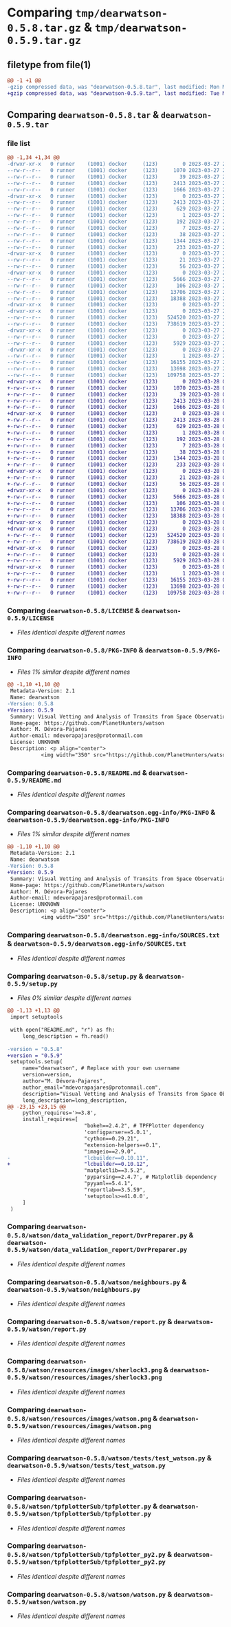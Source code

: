 # Comparing `tmp/dearwatson-0.5.8.tar.gz` & `tmp/dearwatson-0.5.9.tar.gz`

## filetype from file(1)

```diff
@@ -1 +1 @@
-gzip compressed data, was "dearwatson-0.5.8.tar", last modified: Mon Mar 27 20:48:09 2023, max compression
+gzip compressed data, was "dearwatson-0.5.9.tar", last modified: Tue Mar 28 09:34:36 2023, max compression
```

## Comparing `dearwatson-0.5.8.tar` & `dearwatson-0.5.9.tar`

### file list

```diff
@@ -1,34 +1,34 @@
-drwxr-xr-x   0 runner    (1001) docker     (123)        0 2023-03-27 20:48:09.991239 dearwatson-0.5.8/
--rw-r--r--   0 runner    (1001) docker     (123)     1070 2023-03-27 20:47:53.000000 dearwatson-0.5.8/LICENSE
--rw-r--r--   0 runner    (1001) docker     (123)       39 2023-03-27 20:47:53.000000 dearwatson-0.5.8/MANIFEST.in
--rw-r--r--   0 runner    (1001) docker     (123)     2413 2023-03-27 20:48:09.991239 dearwatson-0.5.8/PKG-INFO
--rw-r--r--   0 runner    (1001) docker     (123)     1666 2023-03-27 20:47:53.000000 dearwatson-0.5.8/README.md
-drwxr-xr-x   0 runner    (1001) docker     (123)        0 2023-03-27 20:48:09.987239 dearwatson-0.5.8/dearwatson.egg-info/
--rw-r--r--   0 runner    (1001) docker     (123)     2413 2023-03-27 20:48:09.000000 dearwatson-0.5.8/dearwatson.egg-info/PKG-INFO
--rw-r--r--   0 runner    (1001) docker     (123)      629 2023-03-27 20:48:09.000000 dearwatson-0.5.8/dearwatson.egg-info/SOURCES.txt
--rw-r--r--   0 runner    (1001) docker     (123)        1 2023-03-27 20:48:09.000000 dearwatson-0.5.8/dearwatson.egg-info/dependency_links.txt
--rw-r--r--   0 runner    (1001) docker     (123)      192 2023-03-27 20:48:09.000000 dearwatson-0.5.8/dearwatson.egg-info/requires.txt
--rw-r--r--   0 runner    (1001) docker     (123)        7 2023-03-27 20:48:09.000000 dearwatson-0.5.8/dearwatson.egg-info/top_level.txt
--rw-r--r--   0 runner    (1001) docker     (123)       38 2023-03-27 20:48:09.991239 dearwatson-0.5.8/setup.cfg
--rw-r--r--   0 runner    (1001) docker     (123)     1344 2023-03-27 20:47:54.000000 dearwatson-0.5.8/setup.py
--rw-r--r--   0 runner    (1001) docker     (123)      233 2023-03-27 20:47:54.000000 dearwatson-0.5.8/tox.ini
-drwxr-xr-x   0 runner    (1001) docker     (123)        0 2023-03-27 20:48:09.987239 dearwatson-0.5.8/watson/
--rw-r--r--   0 runner    (1001) docker     (123)       21 2023-03-27 20:47:54.000000 dearwatson-0.5.8/watson/__init__.py
--rw-r--r--   0 runner    (1001) docker     (123)       56 2023-03-27 20:47:54.000000 dearwatson-0.5.8/watson/constants.py
-drwxr-xr-x   0 runner    (1001) docker     (123)        0 2023-03-27 20:48:09.987239 dearwatson-0.5.8/watson/data_validation_report/
--rw-r--r--   0 runner    (1001) docker     (123)     5666 2023-03-27 20:47:54.000000 dearwatson-0.5.8/watson/data_validation_report/DvrPreparer.py
--rw-r--r--   0 runner    (1001) docker     (123)      106 2023-03-27 20:47:54.000000 dearwatson-0.5.8/watson/data_validation_report/__init__.py
--rw-r--r--   0 runner    (1001) docker     (123)    13706 2023-03-27 20:47:54.000000 dearwatson-0.5.8/watson/neighbours.py
--rw-r--r--   0 runner    (1001) docker     (123)    18388 2023-03-27 20:47:54.000000 dearwatson-0.5.8/watson/report.py
-drwxr-xr-x   0 runner    (1001) docker     (123)        0 2023-03-27 20:48:09.983239 dearwatson-0.5.8/watson/resources/
-drwxr-xr-x   0 runner    (1001) docker     (123)        0 2023-03-27 20:48:09.987239 dearwatson-0.5.8/watson/resources/images/
--rw-r--r--   0 runner    (1001) docker     (123)   524520 2023-03-27 20:47:54.000000 dearwatson-0.5.8/watson/resources/images/sherlock3.png
--rw-r--r--   0 runner    (1001) docker     (123)   738619 2023-03-27 20:47:54.000000 dearwatson-0.5.8/watson/resources/images/watson.png
-drwxr-xr-x   0 runner    (1001) docker     (123)        0 2023-03-27 20:48:09.987239 dearwatson-0.5.8/watson/tests/
--rw-r--r--   0 runner    (1001) docker     (123)        0 2023-03-27 20:47:54.000000 dearwatson-0.5.8/watson/tests/__init__.py
--rw-r--r--   0 runner    (1001) docker     (123)     5929 2023-03-27 20:47:54.000000 dearwatson-0.5.8/watson/tests/test_watson.py
-drwxr-xr-x   0 runner    (1001) docker     (123)        0 2023-03-27 20:48:09.991239 dearwatson-0.5.8/watson/tpfplotterSub/
--rw-r--r--   0 runner    (1001) docker     (123)        1 2023-03-27 20:47:56.000000 dearwatson-0.5.8/watson/tpfplotterSub/__init__.py
--rw-r--r--   0 runner    (1001) docker     (123)    16155 2023-03-27 20:47:56.000000 dearwatson-0.5.8/watson/tpfplotterSub/tpfplotter.py
--rw-r--r--   0 runner    (1001) docker     (123)    13698 2023-03-27 20:47:56.000000 dearwatson-0.5.8/watson/tpfplotterSub/tpfplotter_py2.py
--rw-r--r--   0 runner    (1001) docker     (123)   109758 2023-03-27 20:47:55.000000 dearwatson-0.5.8/watson/watson.py
+drwxr-xr-x   0 runner    (1001) docker     (123)        0 2023-03-28 09:34:36.356158 dearwatson-0.5.9/
+-rw-r--r--   0 runner    (1001) docker     (123)     1070 2023-03-28 09:34:17.000000 dearwatson-0.5.9/LICENSE
+-rw-r--r--   0 runner    (1001) docker     (123)       39 2023-03-28 09:34:17.000000 dearwatson-0.5.9/MANIFEST.in
+-rw-r--r--   0 runner    (1001) docker     (123)     2413 2023-03-28 09:34:36.356158 dearwatson-0.5.9/PKG-INFO
+-rw-r--r--   0 runner    (1001) docker     (123)     1666 2023-03-28 09:34:17.000000 dearwatson-0.5.9/README.md
+drwxr-xr-x   0 runner    (1001) docker     (123)        0 2023-03-28 09:34:36.352158 dearwatson-0.5.9/dearwatson.egg-info/
+-rw-r--r--   0 runner    (1001) docker     (123)     2413 2023-03-28 09:34:36.000000 dearwatson-0.5.9/dearwatson.egg-info/PKG-INFO
+-rw-r--r--   0 runner    (1001) docker     (123)      629 2023-03-28 09:34:36.000000 dearwatson-0.5.9/dearwatson.egg-info/SOURCES.txt
+-rw-r--r--   0 runner    (1001) docker     (123)        1 2023-03-28 09:34:36.000000 dearwatson-0.5.9/dearwatson.egg-info/dependency_links.txt
+-rw-r--r--   0 runner    (1001) docker     (123)      192 2023-03-28 09:34:36.000000 dearwatson-0.5.9/dearwatson.egg-info/requires.txt
+-rw-r--r--   0 runner    (1001) docker     (123)        7 2023-03-28 09:34:36.000000 dearwatson-0.5.9/dearwatson.egg-info/top_level.txt
+-rw-r--r--   0 runner    (1001) docker     (123)       38 2023-03-28 09:34:36.356158 dearwatson-0.5.9/setup.cfg
+-rw-r--r--   0 runner    (1001) docker     (123)     1344 2023-03-28 09:34:19.000000 dearwatson-0.5.9/setup.py
+-rw-r--r--   0 runner    (1001) docker     (123)      233 2023-03-28 09:34:19.000000 dearwatson-0.5.9/tox.ini
+drwxr-xr-x   0 runner    (1001) docker     (123)        0 2023-03-28 09:34:36.352158 dearwatson-0.5.9/watson/
+-rw-r--r--   0 runner    (1001) docker     (123)       21 2023-03-28 09:34:19.000000 dearwatson-0.5.9/watson/__init__.py
+-rw-r--r--   0 runner    (1001) docker     (123)       56 2023-03-28 09:34:19.000000 dearwatson-0.5.9/watson/constants.py
+drwxr-xr-x   0 runner    (1001) docker     (123)        0 2023-03-28 09:34:36.352158 dearwatson-0.5.9/watson/data_validation_report/
+-rw-r--r--   0 runner    (1001) docker     (123)     5666 2023-03-28 09:34:19.000000 dearwatson-0.5.9/watson/data_validation_report/DvrPreparer.py
+-rw-r--r--   0 runner    (1001) docker     (123)      106 2023-03-28 09:34:19.000000 dearwatson-0.5.9/watson/data_validation_report/__init__.py
+-rw-r--r--   0 runner    (1001) docker     (123)    13706 2023-03-28 09:34:19.000000 dearwatson-0.5.9/watson/neighbours.py
+-rw-r--r--   0 runner    (1001) docker     (123)    18388 2023-03-28 09:34:19.000000 dearwatson-0.5.9/watson/report.py
+drwxr-xr-x   0 runner    (1001) docker     (123)        0 2023-03-28 09:34:36.348158 dearwatson-0.5.9/watson/resources/
+drwxr-xr-x   0 runner    (1001) docker     (123)        0 2023-03-28 09:34:36.352158 dearwatson-0.5.9/watson/resources/images/
+-rw-r--r--   0 runner    (1001) docker     (123)   524520 2023-03-28 09:34:19.000000 dearwatson-0.5.9/watson/resources/images/sherlock3.png
+-rw-r--r--   0 runner    (1001) docker     (123)   738619 2023-03-28 09:34:19.000000 dearwatson-0.5.9/watson/resources/images/watson.png
+drwxr-xr-x   0 runner    (1001) docker     (123)        0 2023-03-28 09:34:36.352158 dearwatson-0.5.9/watson/tests/
+-rw-r--r--   0 runner    (1001) docker     (123)        0 2023-03-28 09:34:20.000000 dearwatson-0.5.9/watson/tests/__init__.py
+-rw-r--r--   0 runner    (1001) docker     (123)     5929 2023-03-28 09:34:20.000000 dearwatson-0.5.9/watson/tests/test_watson.py
+drwxr-xr-x   0 runner    (1001) docker     (123)        0 2023-03-28 09:34:36.356158 dearwatson-0.5.9/watson/tpfplotterSub/
+-rw-r--r--   0 runner    (1001) docker     (123)        1 2023-03-28 09:34:21.000000 dearwatson-0.5.9/watson/tpfplotterSub/__init__.py
+-rw-r--r--   0 runner    (1001) docker     (123)    16155 2023-03-28 09:34:21.000000 dearwatson-0.5.9/watson/tpfplotterSub/tpfplotter.py
+-rw-r--r--   0 runner    (1001) docker     (123)    13698 2023-03-28 09:34:21.000000 dearwatson-0.5.9/watson/tpfplotterSub/tpfplotter_py2.py
+-rw-r--r--   0 runner    (1001) docker     (123)   109758 2023-03-28 09:34:20.000000 dearwatson-0.5.9/watson/watson.py
```

### Comparing `dearwatson-0.5.8/LICENSE` & `dearwatson-0.5.9/LICENSE`

 * *Files identical despite different names*

### Comparing `dearwatson-0.5.8/PKG-INFO` & `dearwatson-0.5.9/PKG-INFO`

 * *Files 1% similar despite different names*

```diff
@@ -1,10 +1,10 @@
 Metadata-Version: 2.1
 Name: dearwatson
-Version: 0.5.8
+Version: 0.5.9
 Summary: Visual Vetting and Analysis of Transits from Space ObservatioNs
 Home-page: https://github.com/PlanetHunters/watson
 Author: M. Dévora-Pajares
 Author-email: mdevorapajares@protonmail.com
 License: UNKNOWN
 Description: <p align="center">
           <img width="350" src="https://github.com/PlanetHunters/watson/blob/main/images/watson.png?raw=true">
```

### Comparing `dearwatson-0.5.8/README.md` & `dearwatson-0.5.9/README.md`

 * *Files identical despite different names*

### Comparing `dearwatson-0.5.8/dearwatson.egg-info/PKG-INFO` & `dearwatson-0.5.9/dearwatson.egg-info/PKG-INFO`

 * *Files 1% similar despite different names*

```diff
@@ -1,10 +1,10 @@
 Metadata-Version: 2.1
 Name: dearwatson
-Version: 0.5.8
+Version: 0.5.9
 Summary: Visual Vetting and Analysis of Transits from Space ObservatioNs
 Home-page: https://github.com/PlanetHunters/watson
 Author: M. Dévora-Pajares
 Author-email: mdevorapajares@protonmail.com
 License: UNKNOWN
 Description: <p align="center">
           <img width="350" src="https://github.com/PlanetHunters/watson/blob/main/images/watson.png?raw=true">
```

### Comparing `dearwatson-0.5.8/dearwatson.egg-info/SOURCES.txt` & `dearwatson-0.5.9/dearwatson.egg-info/SOURCES.txt`

 * *Files identical despite different names*

### Comparing `dearwatson-0.5.8/setup.py` & `dearwatson-0.5.9/setup.py`

 * *Files 0% similar despite different names*

```diff
@@ -1,13 +1,13 @@
 import setuptools
 
 with open("README.md", "r") as fh:
     long_description = fh.read()
 
-version = "0.5.8"
+version = "0.5.9"
 setuptools.setup(
     name="dearwatson", # Replace with your own username
     version=version,
     author="M. Dévora-Pajares",
     author_email="mdevorapajares@protonmail.com",
     description="Visual Vetting and Analysis of Transits from Space ObservatioNs",
     long_description=long_description,
@@ -23,15 +23,15 @@
     python_requires='>=3.8',
     install_requires=[
                         "bokeh==2.4.2", # TPFPlotter dependency
                         'configparser==5.0.1',
                         "cython==0.29.21",
                         "extension-helpers==0.1",
                         "imageio==2.9.0",
-                        "lcbuilder==0.10.11",
+                        "lcbuilder==0.10.12",
                         "matplotlib==3.5.2",
                         'pyparsing==2.4.7', # Matplotlib dependency
                         "pyyaml==5.4.1",
                         "reportlab==3.5.59",
                         'setuptools>=41.0.0',
     ]
 )
```

### Comparing `dearwatson-0.5.8/watson/data_validation_report/DvrPreparer.py` & `dearwatson-0.5.9/watson/data_validation_report/DvrPreparer.py`

 * *Files identical despite different names*

### Comparing `dearwatson-0.5.8/watson/neighbours.py` & `dearwatson-0.5.9/watson/neighbours.py`

 * *Files identical despite different names*

### Comparing `dearwatson-0.5.8/watson/report.py` & `dearwatson-0.5.9/watson/report.py`

 * *Files identical despite different names*

### Comparing `dearwatson-0.5.8/watson/resources/images/sherlock3.png` & `dearwatson-0.5.9/watson/resources/images/sherlock3.png`

 * *Files identical despite different names*

### Comparing `dearwatson-0.5.8/watson/resources/images/watson.png` & `dearwatson-0.5.9/watson/resources/images/watson.png`

 * *Files identical despite different names*

### Comparing `dearwatson-0.5.8/watson/tests/test_watson.py` & `dearwatson-0.5.9/watson/tests/test_watson.py`

 * *Files identical despite different names*

### Comparing `dearwatson-0.5.8/watson/tpfplotterSub/tpfplotter.py` & `dearwatson-0.5.9/watson/tpfplotterSub/tpfplotter.py`

 * *Files identical despite different names*

### Comparing `dearwatson-0.5.8/watson/tpfplotterSub/tpfplotter_py2.py` & `dearwatson-0.5.9/watson/tpfplotterSub/tpfplotter_py2.py`

 * *Files identical despite different names*

### Comparing `dearwatson-0.5.8/watson/watson.py` & `dearwatson-0.5.9/watson/watson.py`

 * *Files identical despite different names*

